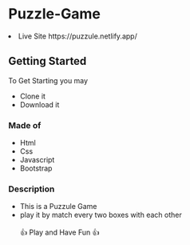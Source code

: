 # Puzzle-Game

<li>Live Site<//li> https://puzzule.netlify.app/

## Getting Started 
  To Get Starting you may 
  * Clone it 
  * Download it

### Made of

* Html
* Css
* Javascript
* Bootstrap

### Description 

* This is a Puzzule Game
* play it by match every two boxes with each other<br /><br />
👍 Play and Have Fun 👍


